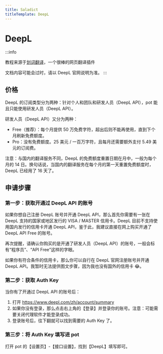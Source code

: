 ```yaml
---
title: Saladict
titleTemplate: DeepL
---
```


# DeepL

:::info

教程来源于[划词翻译](https://hcfy.app/)，一个很棒的网页翻译插件

文档内容可能会过时，请以 DeepL 官网说明为准。
:::

## 价格

DeepL 的订阅类型分为两种：针对个人和团队和研发人员（DeepL API），pot 能且只能使用研发人员（DeepL API）。

研发人员（DeepL API）又分为两种：

- Free（推荐）：每个月提供 50 万免费字符，超出后则不能再使用，直到下个月刷新免费额度。
- Pro：没有免费额度。25 美元 / 一百万字符，且每月还需要额外支付 5.49 美元的订阅费。

注意：与国内的翻译服务不同，DeepL 的免费额度重置日期在月中，一般为每个月的 14 日。换句话说，当国内的翻译服务在每个月的第一天重置免费额度时，DeepL 已经用了 16 天了。

## 申请步骤

### 第一步：获取开通过 DeepL API 的账号

如果你想自己注册 DeepL 账号并开通 DeepL API，那么首先你需要有一张在 DeepL 支持的国家或地区发行的 VISA / MASTER 信用卡。DeepL 目前不支持使用国内发行的信用卡开通 DeepL API，鉴于此，我建议直接在网上购买开通了 DeepL API Free 的账号。

再次提醒，请确认你购买的是开通了研发人员（DeepL API）的账号，一般会标有“程序员”、“API Free”这样的字眼。

如果你有符合条件的信用卡，那么你可以自行在 DeepL 官网注册账号并开通 DeepL API。我暂时无法提供图文步骤，因为我也没有国外的信用卡 😂。

### 第二步：获取 Auth Key

当你有了开通过 DeepL API 的账号后：

1. 打开 https://www.deepl.com/zh/account/summary
2. 如果你没有登录，那么点击右上角的【登录】并登录你的账号。注意：可能需要关闭代理软件才能登录成功。
3. 登录账号后，往下翻就可以找到需要的 Auth Key 了。

### 第三步：将 Auth Key 填写进 pot

打开 pot 的【设置页】-【接口设置】，找到【DeepL】填写即可。
